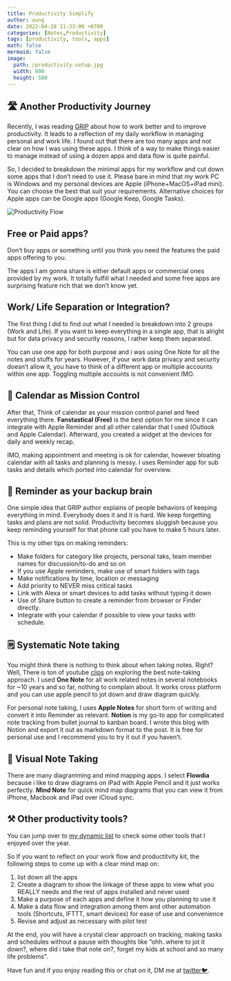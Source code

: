 ```yaml
---
title: Productivity Simplify
author: aung
date: 2022-04-28 11:33:00 +0700
categories: [Notes,Productivity]
tags: [productivity, tools, apps]
math: false
mermaid: false
image:
  path: /productivity-setup.jpg
  width: 800
  height: 500
---
```


## 🛣️ Another Productivity Journey

Recently, I was reading [GRIP](https://www.amazon.com/Grip-Working-Smart-Getting-Matters-ebook/dp/B097XPJHP5) about how to work better and to improve productivity. It leads to a reflection of my daily workflow in managing personal and work life. I found out that there are too many apps and not clear on how I was using these apps.  I think of a way to make things easier to manage instead of using a dozen apps and data flow is quite painful. 

So, I decided to breakdown the minimal apps for my workflow and cut down some apps that I don’t need to use it.  Please bare in mind that my work PC is Windows and my personal devices are Apple (iPhone+MacOS+iPad mini).  You can choose the best that suit your requirements. Alternative choices for Apple apps can be Google apps (Google Keep, Google Tasks). 

![Productivity Flow](/prod-flow.jpeg)

## Free or Paid apps?

Don’t buy apps or something until you think you need the features the paid apps offering to you.

The apps I am gonna share is either default apps or commercial ones provided by my work. It totally fulfill what I needed and some free apps are surprising feature rich that we don’t know yet.

## Work/ Life Separation or Integration?

The first thing I did to find out what I needed is breakdown into 2 groups (Work and Life). If you want to keep everything in a single app, that is alright but for data privacy and security reasons, I rather keep them separated.  

You can use one app for both purpose and i was using One Note for all the notes and stuffs for years. However, if your work data privacy and security doesn’t allow it, you have to think of a different app or multiple accounts within one app. Toggling multiple accounts is not convenient IMO. 

## 📆 Calendar as Mission Control

After that, Think of calendar as your mission control panel and feed everything there. **Fanstastical (Free)** is the best  option for me since it can integrate with Apple Reminder and all other calendar that I used (Outlook and Apple Calendar). Afterward, you created a widget at the devices for daily and weekly recap.  

IMO, making appointment and meeting is ok for calendar, however bloating calendar with all tasks and planning is messy. I uses Reminder app for sub tasks and details which ported into calendar for overview.

## 🧠 Reminder as your backup brain

One simple idea that GRIP author explains of people behaviors of keeping everything in mind. Everybody does it and it is hard. We keep forgetting tasks and plans are not solid. Productivity becomes sluggish because you keep reminding yourself for that phone call you have to make 5 hours later.  

This is my other tips on making reminders:

- Make folders for category like projects, personal taks, team member names for discussion/to-do and so on
- If you use Apple reminders, make use of smart folders with tags
- Make notifications by time, location or messaging
- Add priority to NEVER miss critical tasks
- Link with Alexa or smart devices to add tasks without typing it down
- Use of Share button to create a reminder from browser or Finder directly.
- Integrate with your calendar if possible to view your tasks with schedule.

## 🗒️ Systematic Note taking

You might think there is nothing to think about when taking notes. Right? Well, There is ton of youtube [clips](https://www.youtube.com/results?search_query=apple+note) on exploring the best note-taking approach. I used **One Note** for all work related notes in several notebooks for ~10 years and so far, nothing to complain about. It works cross platform and you can use apple pencil to jot down and draw diagram quickly.

For personal note taking, I uses **Apple Notes** for short form of writing and convert it into Reminder as relevant. **Notion** is my go-to app for complicated note tracking from bullet journal to kanban board. I wrote this blog with Notion and export it out as markdown format to the post. It is free for personal use and I recommend you to try it out if you haven’t.  

## 🎨 Visual Note Taking

There are many diagramming and mind mapping apps. I select **Flowdia** because i like to draw diagrams on iPad with Apple Pencil and it just works perfectly. **Mind Note** for quick mind map diagrams that you can view it from iPhone, Macbook and iPad over iCloud sync. 

## ⚒️ Other productivity tools?

You can jump over to [my dynamic list](https://aung.tech/tech/#mobile--desktop-apps--1) to check some other tools that I enjoyed over the year.

So If you want to reflect on your work flow and productitvity kit, the following steps to come up with a clear mind map on:

1. list down all the apps
2. Create a diagram to show the linkage of these apps to view what you REALLY needs and the rest of apps installed and never used
3. Make a purpose of each apps and define it how you planning to use it
4. Make a data flow and integration among them and other automation tools (Shortcuts, IFTTT, smart devices) for ease of use and convenience
5.  Revise and adjust as necessary with pilot test

At the end, you will have a crystal clear approach on tracking, making tasks and schedules without a pause with thoughts like “ohh..where to jot it down?, where did i take that note on?, forget my kids at school and so many life problems”. 

Have fun and if you enjoy reading this or chat on it, DM me at [twitter🐦](https://twitter.com/steve_a150).